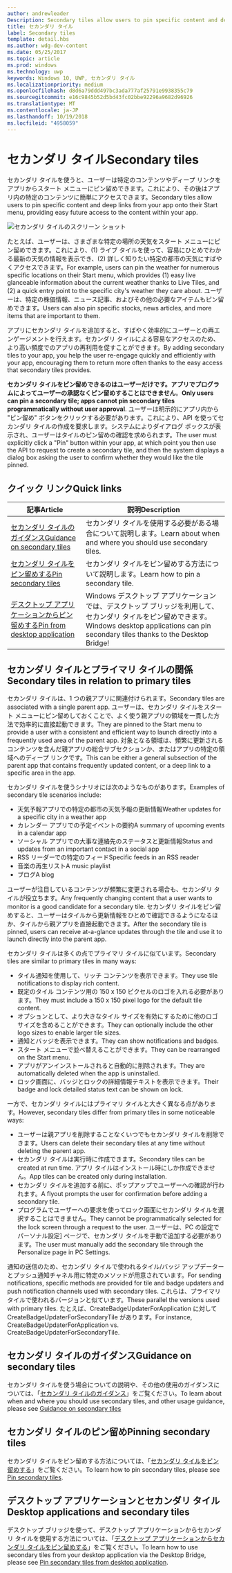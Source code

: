 ```yaml
---
author: andrewleader
Description: Secondary tiles allow users to pin specific content and deep links from your app onto their Start menu, providing easy future access to the content within your app.
title: セカンダリ タイル
label: Secondary tiles
template: detail.hbs
ms.author: wdg-dev-content
ms.date: 05/25/2017
ms.topic: article
ms.prod: windows
ms.technology: uwp
keywords: Windows 10, UWP, セカンダリ タイル
ms.localizationpriority: medium
ms.openlocfilehash: d8d6a79ddd497bc3ada777af25791e9938355c79
ms.sourcegitcommit: e16c9845b52d5bd43fc02bbe92296a9682d96926
ms.translationtype: MT
ms.contentlocale: ja-JP
ms.lasthandoff: 10/19/2018
ms.locfileid: "4958059"
---
```

# <a name="secondary-tiles"></a><span data-ttu-id="7a94b-103">セカンダリ タイル</span><span class="sxs-lookup"><span data-stu-id="7a94b-103">Secondary tiles</span></span>


<span data-ttu-id="7a94b-104">セカンダリ タイルを使うと、ユーザーは特定のコンテンツやディープ リンクをアプリからスタート メニューにピン留めできます。これにより、その後はアプリ内の特定のコンテンツに簡単にアクセスできます。</span><span class="sxs-lookup"><span data-stu-id="7a94b-104">Secondary tiles allow users to pin specific content and deep links from your app onto their Start menu, providing easy future access to the content within your app.</span></span>

![セカンダリ タイルのスクリーン ショット](images/secondarytiles.png)

<span data-ttu-id="7a94b-106">たとえば、ユーザーは、さまざまな特定の場所の天気をスタート メニューにピン留めできます。これにより、(1) ライブ タイルを使って、容易にひとめでわかる最新の天気の情報を表示でき、(2) 詳しく知りたい特定の都市の天気にすばやくアクセスできます。</span><span class="sxs-lookup"><span data-stu-id="7a94b-106">For example, users can pin the weather for numerous specific locations on their Start menu, which provides (1) easy live glanceable information about the current weather thanks to Live Tiles, and (2) a quick entry point to the specific city's weather they care about.</span></span> <span data-ttu-id="7a94b-107">ユーザーは、特定の株価情報、ニュース記事、およびその他の必要なアイテムもピン留めできます。</span><span class="sxs-lookup"><span data-stu-id="7a94b-107">Users can also pin specific stocks, news articles, and more items that are important to them.</span></span>

<span data-ttu-id="7a94b-108">アプリにセカンダリ タイルを追加すると、すばやく効率的にユーザーとの再エンゲージメントを行えます。セカンダリ タイルによる容易なアクセスのため、より高い頻度でのアプリの再利用を促すことができます。</span><span class="sxs-lookup"><span data-stu-id="7a94b-108">By adding secondary tiles to your app, you help the user re-engage quickly and efficiently with your app, encouraging them to return more often thanks to the easy access that secondary tiles provides.</span></span>

<span data-ttu-id="7a94b-109">**セカンダリ タイルをピン留めできるのはユーザーだけです。アプリでプログラムによってユーザーの承認なくピン留めすることはできません**。</span><span class="sxs-lookup"><span data-stu-id="7a94b-109">**Only users can pin a secondary tile; apps cannot pin secondary tiles programmatically without user approval**.</span></span> <span data-ttu-id="7a94b-110">ユーザーは明示的にアプリ内から "ピン留め" ボタンをクリックする必要があります。これにより、API を使ってセカンダリ タイルの作成を要求します。システムによりダイアログ ボックスが表示され、ユーザーはタイルのピン留めの確認を求められます。</span><span class="sxs-lookup"><span data-stu-id="7a94b-110">The user must explicitly click a "Pin" button within your app, at which point you then use the API to request to create a secondary tile, and then the system displays a dialog box asking the user to confirm whether they would like the tile pinned.</span></span>

## <a name="quick-links"></a><span data-ttu-id="7a94b-111">クイック リンク</span><span class="sxs-lookup"><span data-stu-id="7a94b-111">Quick links</span></span>

| <span data-ttu-id="7a94b-112">記事</span><span class="sxs-lookup"><span data-stu-id="7a94b-112">Article</span></span> | <span data-ttu-id="7a94b-113">説明</span><span class="sxs-lookup"><span data-stu-id="7a94b-113">Description</span></span> |
| --- | --- |
| [<span data-ttu-id="7a94b-114">セカンダリ タイルのガイダンス</span><span class="sxs-lookup"><span data-stu-id="7a94b-114">Guidance on secondary tiles</span></span>](secondary-tiles-guidance.md) | <span data-ttu-id="7a94b-115">セカンダリ タイルを使用する必要がある場合について説明します。</span><span class="sxs-lookup"><span data-stu-id="7a94b-115">Learn about when and where you should use secondary tiles.</span></span> |
| [<span data-ttu-id="7a94b-116">セカンダリ タイルをピン留めする</span><span class="sxs-lookup"><span data-stu-id="7a94b-116">Pin secondary tiles</span></span>](secondary-tiles-pinning.md) | <span data-ttu-id="7a94b-117">セカンダリ タイルをピン留めする方法について説明します。</span><span class="sxs-lookup"><span data-stu-id="7a94b-117">Learn how to pin a secondary tile.</span></span> |
| [<span data-ttu-id="7a94b-118">デスクトップ アプリケーションからピン留めする</span><span class="sxs-lookup"><span data-stu-id="7a94b-118">Pin from desktop application</span></span>](secondary-tiles-desktop-pinning.md) | <span data-ttu-id="7a94b-119">Windows デスクトップ アプリケーションでは、デスクトップ ブリッジを利用して、セカンダリ タイルをピン留めできます。</span><span class="sxs-lookup"><span data-stu-id="7a94b-119">Windows desktop applications can pin secondary tiles thanks to the Desktop Bridge!</span></span> |


## <a name="secondary-tiles-in-relation-to-primary-tiles"></a><span data-ttu-id="7a94b-120">セカンダリ タイルとプライマリ タイルの関係</span><span class="sxs-lookup"><span data-stu-id="7a94b-120">Secondary tiles in relation to primary tiles</span></span>

<span data-ttu-id="7a94b-121">セカンダリ タイルは、1 つの親アプリに関連付けられます。</span><span class="sxs-lookup"><span data-stu-id="7a94b-121">Secondary tiles are associated with a single parent app.</span></span> <span data-ttu-id="7a94b-122">ユーザーは、セカンダリ タイルをスタート メニューにピン留めしておくことで、よく使う親アプリの領域を一貫した方法で効率的に直接起動できます。</span><span class="sxs-lookup"><span data-stu-id="7a94b-122">They are pinned to the Start menu to provide a user with a consistent and efficient way to launch directly into a frequently used area of the parent app.</span></span> <span data-ttu-id="7a94b-123">対象となる領域は、頻繁に更新されるコンテンツを含んだ親アプリの総合サブセクションか、またはアプリの特定の領域へのディープ リンクです。</span><span class="sxs-lookup"><span data-stu-id="7a94b-123">This can be either a general subsection of the parent app that contains frequently updated content, or a deep link to a specific area in the app.</span></span>

<span data-ttu-id="7a94b-124">セカンダリ タイルを使うシナリオには次のようなものがあります。</span><span class="sxs-lookup"><span data-stu-id="7a94b-124">Examples of secondary tile scenarios include:</span></span>

* <span data-ttu-id="7a94b-125">天気予報アプリでの特定の都市の天気予報の更新情報</span><span class="sxs-lookup"><span data-stu-id="7a94b-125">Weather updates for a specific city in a weather app</span></span>
* <span data-ttu-id="7a94b-126">カレンダー アプリでの予定イベントの要約</span><span class="sxs-lookup"><span data-stu-id="7a94b-126">A summary of upcoming events in a calendar app</span></span>
* <span data-ttu-id="7a94b-127">ソーシャル アプリでの大事な連絡先のステータスと更新情報</span><span class="sxs-lookup"><span data-stu-id="7a94b-127">Status and updates from an important contact in a social app</span></span>
* <span data-ttu-id="7a94b-128">RSS リーダーでの特定のフィード</span><span class="sxs-lookup"><span data-stu-id="7a94b-128">Specific feeds in an RSS reader</span></span>
* <span data-ttu-id="7a94b-129">音楽の再生リスト</span><span class="sxs-lookup"><span data-stu-id="7a94b-129">A music playlist</span></span>
* <span data-ttu-id="7a94b-130">ブログ</span><span class="sxs-lookup"><span data-stu-id="7a94b-130">A blog</span></span>

<span data-ttu-id="7a94b-131">ユーザーが注目しているコンテンツが頻繁に変更される場合も、セカンダリ タイルが役立ちます。</span><span class="sxs-lookup"><span data-stu-id="7a94b-131">Any frequently changing content that a user wants to monitor is a good candidate for a secondary tile.</span></span> <span data-ttu-id="7a94b-132">セカンダリ タイルをピン留めすると、ユーザーはタイルから更新情報をひとめで確認できるようになるほか、タイルから親アプリを直接起動できます。</span><span class="sxs-lookup"><span data-stu-id="7a94b-132">After the secondary tile is pinned, users can receive at-a-glance updates through the tile and use it to launch directly into the parent app.</span></span>

<span data-ttu-id="7a94b-133">セカンダリ タイルは多くの点でプライマリ タイルに似ています。</span><span class="sxs-lookup"><span data-stu-id="7a94b-133">Secondary tiles are similar to primary tiles in many ways:</span></span>

* <span data-ttu-id="7a94b-134">タイル通知を使用して、リッチ コンテンツを表示できます。</span><span class="sxs-lookup"><span data-stu-id="7a94b-134">They use tile notifications to display rich content.</span></span>
* <span data-ttu-id="7a94b-135">既定のタイル コンテンツ用の 150 x 150 ピクセルのロゴを入れる必要があります。</span><span class="sxs-lookup"><span data-stu-id="7a94b-135">They must include a 150 x 150 pixel logo for the default tile content.</span></span>
* <span data-ttu-id="7a94b-136">オプションとして、より大きなタイル サイズを有効にするために他のロゴ サイズを含めることができます。</span><span class="sxs-lookup"><span data-stu-id="7a94b-136">They can optionally include the other logo sizes to enable larger tile sizes.</span></span>
* <span data-ttu-id="7a94b-137">通知とバッジを表示できます。</span><span class="sxs-lookup"><span data-stu-id="7a94b-137">They can show notifications and badges.</span></span>
* <span data-ttu-id="7a94b-138">スタート メニューで並べ替えることができます。</span><span class="sxs-lookup"><span data-stu-id="7a94b-138">They can be rearranged on the Start menu.</span></span>
* <span data-ttu-id="7a94b-139">アプリがアンインストールされると自動的に削除されます。</span><span class="sxs-lookup"><span data-stu-id="7a94b-139">They are automatically deleted when the app is uninstalled.</span></span>
* <span data-ttu-id="7a94b-140">ロック画面に、バッジとロックの詳細情報テキストを表示できます。</span><span class="sxs-lookup"><span data-stu-id="7a94b-140">Their badge and lock detailed status text can be shown on lock.</span></span>

<span data-ttu-id="7a94b-141">一方で、セカンダリ タイルにはプライマリ タイルと大きく異なる点があります。</span><span class="sxs-lookup"><span data-stu-id="7a94b-141">However, secondary tiles differ from primary tiles in some noticeable ways:</span></span>

* <span data-ttu-id="7a94b-142">ユーザーは親アプリを削除することなくいつでもセカンダリ タイルを削除できます。</span><span class="sxs-lookup"><span data-stu-id="7a94b-142">Users can delete their secondary tiles at any time without deleting the parent app.</span></span>
* <span data-ttu-id="7a94b-143">セカンダリ タイルは実行時に作成できます。</span><span class="sxs-lookup"><span data-stu-id="7a94b-143">Secondary tiles can be created at run time.</span></span> <span data-ttu-id="7a94b-144">アプリ タイルはインストール時にしか作成できません。</span><span class="sxs-lookup"><span data-stu-id="7a94b-144">App tiles can be created only during installation.</span></span>
* <span data-ttu-id="7a94b-145">セカンダリ タイルを追加する前に、ポップアップでユーザーへの確認が行われます。</span><span class="sxs-lookup"><span data-stu-id="7a94b-145">A flyout prompts the user for confirmation before adding a secondary tile.</span></span>
* <span data-ttu-id="7a94b-146">プログラムでユーザーへの要求を使ってロック画面にセカンダリ タイルを選択することはできません。</span><span class="sxs-lookup"><span data-stu-id="7a94b-146">They cannot be programmatically selected for the lock screen through a request to the user.</span></span> <span data-ttu-id="7a94b-147">ユーザーは、PC の設定でパーソナル設定] ページで、セカンダリ タイルを手動で追加する必要があります。</span><span class="sxs-lookup"><span data-stu-id="7a94b-147">The user must manually add the secondary tile through the Personalize page in PC Settings.</span></span>

<span data-ttu-id="7a94b-148">通知の送信のため、セカンダリ タイルで使われるタイル/バッジ アップデーターとプッシュ通知チャネル用に特定のメソッドが用意されています。</span><span class="sxs-lookup"><span data-stu-id="7a94b-148">For sending notifications, specific methods are provided for tile and badge updaters and push notification channels used with secondary tiles.</span></span> <span data-ttu-id="7a94b-149">これらは、プライマリ タイルで使われるバージョンと似ています。</span><span class="sxs-lookup"><span data-stu-id="7a94b-149">These parallel the versions used with primary tiles.</span></span> <span data-ttu-id="7a94b-150">たとえば、CreateBadgeUpdaterForApplication に対して CreateBadgeUpdaterForSecondaryTile があります。</span><span class="sxs-lookup"><span data-stu-id="7a94b-150">For instance, CreateBadgeUpdaterForApplication vs. CreateBadgeUpdaterForSecondaryTile.</span></span>


## <a name="guidance-on-secondary-tiles"></a><span data-ttu-id="7a94b-151">セカンダリ タイルのガイダンス</span><span class="sxs-lookup"><span data-stu-id="7a94b-151">Guidance on secondary tiles</span></span>
<span data-ttu-id="7a94b-152">セカンダリ タイルを使う場合についての説明や、その他の使用のガイダンスについては、「[セカンダリ タイルのガイダンス](secondary-tiles-guidance.md)」をご覧ください。</span><span class="sxs-lookup"><span data-stu-id="7a94b-152">To learn about when and where you should use secondary tiles, and other usage guidance, please see [Guidance on secondary tiles](secondary-tiles-guidance.md)</span></span>


## <a name="pinning-secondary-tiles"></a><span data-ttu-id="7a94b-153">セカンダリ タイルのピン留め</span><span class="sxs-lookup"><span data-stu-id="7a94b-153">Pinning secondary tiles</span></span>
<span data-ttu-id="7a94b-154">セカンダリ タイルをピン留めする方法については、「[セカンダリ タイルをピン留めする](secondary-tiles-pinning.md)」をご覧ください。</span><span class="sxs-lookup"><span data-stu-id="7a94b-154">To learn how to pin secondary tiles, please see [Pin secondary tiles](secondary-tiles-pinning.md).</span></span>


## <a name="desktop-applications-and-secondary-tiles"></a><span data-ttu-id="7a94b-155">デスクトップ アプリケーションとセカンダリ タイル</span><span class="sxs-lookup"><span data-stu-id="7a94b-155">Desktop applications and secondary tiles</span></span>
<span data-ttu-id="7a94b-156">デスクトップ ブリッジを使って、デスクトップ アプリケーションからセカンダリ タイルを使用する方法については、「[デスクトップ アプリケーションからセカンダリ タイルをピン留めする](secondary-tiles-desktop-pinning.md)」をご覧ください。</span><span class="sxs-lookup"><span data-stu-id="7a94b-156">To learn how to use secondary tiles from your desktop application via the Desktop Bridge, please see [Pin secondary tiles from desktop application](secondary-tiles-desktop-pinning.md).</span></span>
